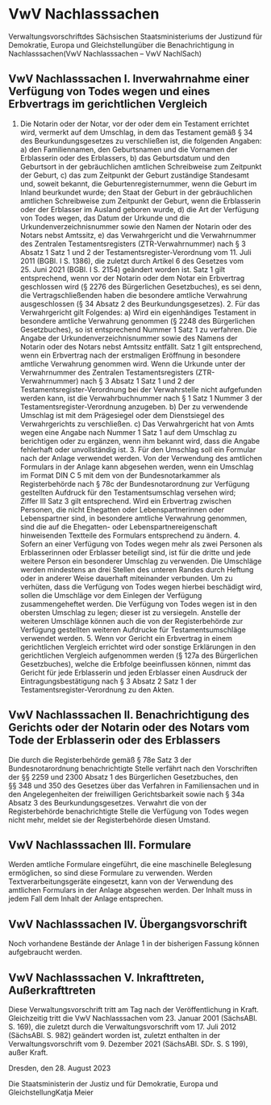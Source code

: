 # VwV Nachlasssachen

Verwaltungsvorschriftdes Sächsischen Staatsministeriums der Justizund für Demokratie, Europa und Gleichstellungüber die Benachrichtigung in Nachlasssachen(VwV Nachlasssachen – VwV NachlSach)

## VwV Nachlasssachen I. Inverwahrnahme einer Verfügung von Todes wegen und eines Erbvertrags im gerichtlichen Vergleich

1. Die Notarin oder der Notar, vor der oder dem ein Testament errichtet wird, vermerkt auf dem Umschlag, in dem das Testament gemäß § 34 des Beurkundungsgesetzes zu verschließen ist, die folgenden Angaben: a) den Familiennamen, den Geburtsnamen und die Vornamen der Erblasserin oder des Erblassers, b) das Geburtsdatum und den Geburtsort in der gebräuchlichen amtlichen Schreibweise zum Zeitpunkt der Geburt, c) das zum Zeitpunkt der Geburt zuständige Standesamt und, soweit bekannt, die Geburtenregisternummer, wenn die Geburt im Inland beurkundet wurde; den Staat der Geburt in der gebräuchlichen amtlichen Schreibweise zum Zeitpunkt der Geburt, wenn die Erblasserin oder der Erblasser im Ausland geboren wurde, d) die Art der Verfügung von Todes wegen, das Datum der Urkunde und die Urkundenverzeichnisnummer sowie den Namen der Notarin oder des Notars nebst Amtssitz, e) das Verwahrgericht und die Verwahrnummer des Zentralen Testamentsregisters (ZTR-Verwahrnummer) nach § 3 Absatz 1 Satz 1 und 2 der Testamentsregister-Verordnung vom 11. Juli 2011 (BGBl. I S. 1386), die zuletzt durch Artikel 6 des Gesetzes vom 25. Juni 2021 (BGBl. I S. 2154) geändert worden ist. Satz 1 gilt entsprechend, wenn vor der Notarin oder dem Notar ein Erbvertrag geschlossen wird (§ 2276 des Bürgerlichen Gesetzbuches), es sei denn, die Vertragschließenden haben die besondere amtliche Verwahrung ausgeschlossen (§ 34 Absatz 2 des Beurkundungsgesetzes). 2. Für das Verwahrgericht gilt Folgendes: a) Wird ein eigenhändiges Testament in besondere amtliche Verwahrung genommen (§ 2248 des Bürgerlichen Gesetzbuches), so ist entsprechend Nummer 1 Satz 1 zu verfahren. Die Angabe der Urkundenverzeichnisnummer sowie des Namens der Notarin oder des Notars nebst Amtssitz entfällt. Satz 1 gilt entsprechend, wenn ein Erbvertrag nach der erstmaligen Eröffnung in besondere amtliche Verwahrung genommen wird. Wenn die Urkunde unter der Verwahrnummer des Zentralen Testamentsregisters (ZTR-Verwahrnummer) nach § 3 Absatz 1 Satz 1 und 2 der Testamentsregister-Verordnung bei der Verwahrstelle nicht aufgefunden werden kann, ist die Verwahrbuchnummer nach § 1 Satz 1 Nummer 3 der Testamentsregister-Verordnung anzugeben. b) Der zu verwendende Umschlag ist mit dem Prägesiegel oder dem Dienstsiegel des Verwahrgerichts zu verschließen. c) Das Verwahrgericht hat von Amts wegen eine Angabe nach Nummer 1 Satz 1 auf dem Umschlag zu berichtigen oder zu ergänzen, wenn ihm bekannt wird, dass die Angabe fehlerhaft oder unvollständig ist. 3. Für den Umschlag soll ein Formular nach der Anlage verwendet werden. Von der Verwendung des amtlichen Formulars in der Anlage kann abgesehen werden, wenn ein Umschlag im Format DIN C 5 mit dem von der Bundesnotarkammer als Registerbehörde nach § 78c der Bundesnotarordnung zur Verfügung gestellten Aufdruck für den Testamentsumschlag versehen wird; Ziffer III Satz 3 gilt entsprechend. Wird ein Erbvertrag zwischen Personen, die nicht Ehegatten oder Lebenspartnerinnen oder Lebenspartner sind, in besondere amtliche Verwahrung genommen, sind die auf die Ehegatten- oder Lebenspartnereigenschaft hinweisenden Textteile des Formulars entsprechend zu ändern. 4. Sofern an einer Verfügung von Todes wegen mehr als zwei Personen als Erblasserinnen oder Erblasser beteiligt sind, ist für die dritte und jede weitere Person ein besonderer Umschlag zu verwenden. Die Umschläge werden mindestens an drei Stellen des unteren Randes durch Heftung oder in anderer Weise dauerhaft miteinander verbunden. Um zu verhüten, dass die Verfügung von Todes wegen hierbei beschädigt wird, sollen die Umschläge vor dem Einlegen der Verfügung zusammengeheftet werden. Die Verfügung von Todes wegen ist in den obersten Umschlag zu legen; dieser ist zu versiegeln. Anstelle der weiteren Umschläge können auch die von der Registerbehörde zur Verfügung gestellten weiteren Aufdrucke für Testamentsumschläge verwendet werden. 5. Wenn vor Gericht ein Erbvertrag in einem gerichtlichen Vergleich errichtet wird oder sonstige Erklärungen in den gerichtlichen Vergleich aufgenommen werden (§ 127a des Bürgerlichen Gesetzbuches), welche die Erbfolge beeinflussen können, nimmt das Gericht für jede Erblasserin und jeden Erblasser einen Ausdruck der Eintragungsbestätigung nach § 3 Absatz 2 Satz 1 der Testamentsregister-Verordnung zu den Akten. 
## VwV Nachlasssachen II. Benachrichtigung des Gerichts oder der Notarin oder des Notars vom Tode der Erblasserin oder des Erblassers

Die durch die Registerbehörde gemäß § 78e Satz 3 der Bundesnotarordnung benachrichtigte Stelle verfährt nach den Vorschriften der §§ 2259 und 2300 Absatz 1 des Bürgerlichen Gesetzbuches, den §§ 348 und 350 des Gesetzes über das Verfahren in Familiensachen und in den Angelegenheiten der freiwilligen Gerichtsbarkeit sowie nach § 34a Absatz 3 des Beurkundungsgesetzes. Verwahrt die von der Registerbehörde benachrichtigte Stelle die Verfügung von Todes wegen nicht mehr, meldet sie der Registerbehörde diesen Umstand.


## VwV Nachlasssachen III. Formulare

Werden amtliche Formulare eingeführt, die eine maschinelle Beleglesung ermöglichen, so sind diese Formulare zu verwenden. Werden Textverarbeitungsgeräte eingesetzt, kann von der Verwendung des amtlichen Formulars in der Anlage abgesehen werden. Der Inhalt muss in jedem Fall dem Inhalt der Anlage entsprechen.


## VwV Nachlasssachen IV. Übergangsvorschrift

Noch vorhandene Bestände der Anlage 1 in der bisherigen Fassung können aufgebraucht werden.


## VwV Nachlasssachen V. Inkrafttreten, Außerkrafttreten

Diese Verwaltungsvorschrift tritt am Tag nach der Veröffentlichung in Kraft. Gleichzeitig tritt die VwV Nachlasssachen vom 23. Januar 2001 (SächsABl. S. 169), die zuletzt durch die Verwaltungsvorschrift vom 17. Juli 2012 (SächsABl. S. 982) geändert worden ist, zuletzt enthalten in der Verwaltungsvorschrift vom 9. Dezember 2021 (SächsABl. SDr. S. S 199), außer Kraft.

Dresden, den 28. August 2023

Die Staatsministerin der Justiz und für Demokratie, Europa und GleichstellungKatja Meier

